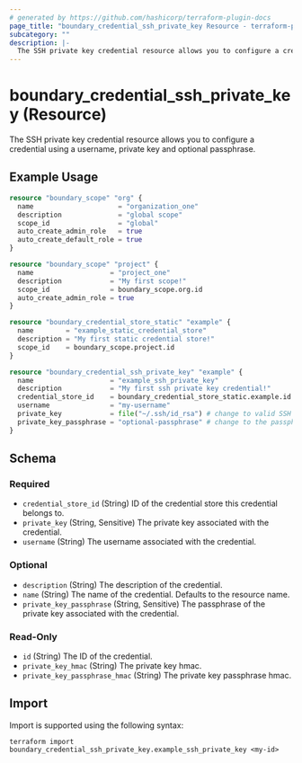 ```yaml
---
# generated by https://github.com/hashicorp/terraform-plugin-docs
page_title: "boundary_credential_ssh_private_key Resource - terraform-provider-boundary"
subcategory: ""
description: |-
  The SSH private key credential resource allows you to configure a credential using a username, private key and optional passphrase.
---
```


# boundary_credential_ssh_private_key (Resource)

The SSH private key credential resource allows you to configure a credential using a username, private key and optional passphrase.

## Example Usage

```terraform
resource "boundary_scope" "org" {
  name                     = "organization_one"
  description              = "global scope"
  scope_id                 = "global"
  auto_create_admin_role   = true
  auto_create_default_role = true
}

resource "boundary_scope" "project" {
  name                   = "project_one"
  description            = "My first scope!"
  scope_id               = boundary_scope.org.id
  auto_create_admin_role = true
}

resource "boundary_credential_store_static" "example" {
  name        = "example_static_credential_store"
  description = "My first static credential store!"
  scope_id    = boundary_scope.project.id
}

resource "boundary_credential_ssh_private_key" "example" {
  name                   = "example_ssh_private_key"
  description            = "My first ssh private key credential!"
  credential_store_id    = boundary_credential_store_static.example.id
  username               = "my-username"
  private_key            = file("~/.ssh/id_rsa") # change to valid SSH Private Key
  private_key_passphrase = "optional-passphrase" # change to the passphrase of the Private Key if required
}
```

<!-- schema generated by tfplugindocs -->
## Schema

### Required

- `credential_store_id` (String) ID of the credential store this credential belongs to.
- `private_key` (String, Sensitive) The private key associated with the credential.
- `username` (String) The username associated with the credential.

### Optional

- `description` (String) The description of the credential.
- `name` (String) The name of the credential. Defaults to the resource name.
- `private_key_passphrase` (String, Sensitive) The passphrase of the private key associated with the credential.

### Read-Only

- `id` (String) The ID of the credential.
- `private_key_hmac` (String) The private key hmac.
- `private_key_passphrase_hmac` (String) The private key passphrase hmac.

## Import

Import is supported using the following syntax:

```shell
terraform import boundary_credential_ssh_private_key.example_ssh_private_key <my-id>
```
